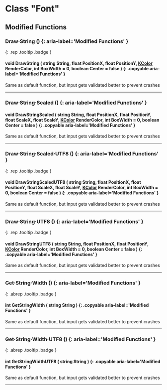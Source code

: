 # Class "Font"

## Modified Functions

### Draw·String () {: aria-label='Modified Functions' }
[ ](#){: .rep .tooltip .badge }
#### void DrawString ( string String, float PositionX, float PositionY, [KColor](KColor.md) RenderColor, int BoxWidth = 0, boolean Center = false ) {: .copyable aria-label='Modified Functions' }
Same as default function, but input gets validated better to prevent crashes

___

### Draw·String·Scaled () {: aria-label='Modified Functions' }
#### void DrawStringScaled ( string String, float PositionX, float PositionY, float ScaleX, float ScaleY, [KColor](KColor.md) RenderColor, int BoxWidth = 0, boolean Center = false ) {: .copyable aria-label='Modified Functions' }
Same as default function, but input gets validated better to prevent crashes

___
### Draw·String·Scaled·UTF8 () {: aria-label='Modified Functions' }
[ ](#){: .rep .tooltip .badge }
#### void DrawStringScaledUTF8 ( string String, float PositionX, float PositionY, float ScaleX, float ScaleY, [KColor](KColor.md) RenderColor, int BoxWidth = 0, boolean Center = false ) {: .copyable aria-label='Modified Functions' }
Same as default function, but input gets validated better to prevent crashes

___
### Draw·String·UTF8 () {: aria-label='Modified Functions' }
[ ](#){: .rep .tooltip .badge }
#### void DrawStringUTF8 ( string String, float PositionX, float PositionY, [KColor](KColor.md) RenderColor, int BoxWidth = 0, boolean Center = false ) {: .copyable aria-label='Modified Functions' }
Same as default function, but input gets validated better to prevent crashes

___
### Get·String·Width () {: aria-label='Modified Functions' }
[ ](#){: .abrep .tooltip .badge }
#### int GetStringWidth ( string String ) {: .copyable aria-label='Modified Functions' }
Same as default function, but input gets validated better to prevent crashes

___
### Get·String·Width·UTF8 () {: aria-label='Modified Functions' }
[ ](#){: .abrep .tooltip .badge }
#### int GetStringWidthUTF8 ( string String ) {: .copyable aria-label='Modified Functions' }
Same as default function, but input gets validated better to prevent crashes

___
